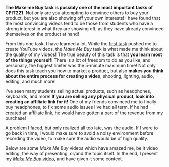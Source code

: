 **The Make me Buy task is possibly one of the most important tasks of CPIT221.** Not only are you attempting to convince others to buy your product, but you are also showing off your own interests! I have found that the most convincing videos tend to be those from students who have a strong interest in what they are showing off, as they have already convinced themselves on the product at hand!

From this one task, I have learned a lot. While the [first task](/#first-task) pushed me to create YouTube videos, the *Make Me Buy* task is what made me think about the quality of my videos! The true beauty of this task is that **you learn most of the things yourself**! There is a lot of freedom to do as you like, and personally, the biggest limiter was the 5-minute maximum time! Not only does this task teach you how to market a product, but also **makes you think about the entire process for creating a video**, shooting, lighting, audio, editing, and much more!

I've seen many students selling actual products, such as headphones, keyboards, and more! **If you are selling any physical product, look into creating an affiliate link for it!** One of my friends convinced me to finally buy headphones, to fix some audio issues I've had all term. If he had created an affiliate link, he would have gotten a part of the revenue from my purchase!

A problem I faced, but only realized all too late, was the audio. If I were to go back in time, I would make sure to avoid a noisy environment before recording the video, to make sure the audio would be of high quality.

Below are some *Make Me Buy* videos which have amazed me, be it video editing, the way of presenting, or/and the topic itself. In the end, I present my [*Make Me Buy* video](#video), and have given it some context.
